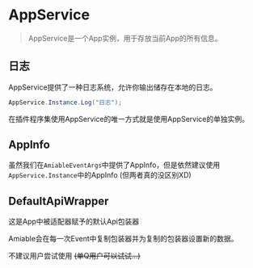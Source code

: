 # AppService

> AppService是一个App实例，用于存放当前App的所有信息。

## 日志
AppService提供了一种日志系统，允许你输出储存在本地的日志。

```csharp
AppService.Instance.Log("日志");
```

在插件程序集使用AppService的唯一方式就是使用AppService的单独实例。

## AppInfo
虽然我们在`AmiableEventArgs`中提供了AppInfo，但是依然建议使用`AppService.Instance`中的AppInfo (但两者真的没区别XD)

## DefaultApiWrapper
这是App中被适配器赋予的默认Api包装器

Amiable会在每一次Event中复制包装器并为复制的包装器设置新的数据。

不建议用户尝试使用 ~~(单Q用户可以试试...)~~